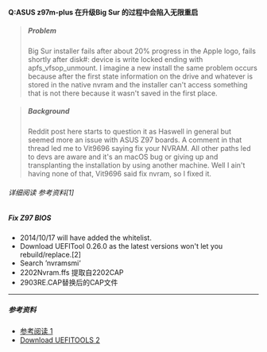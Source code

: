 #### Q:ASUS z97m-plus 在升级Big Sur 的过程中会陷入无限重启

> ##### Problem
> Big Sur installer fails after about 20% progress in the Apple logo, fails shortly after disk#: device is write locked ending with apfs_vfsop_unmount. I imagine a new install the same problem occurs because after the first state information on the drive and whatever is stored in the native nvram and the installer can't access something that is not there because it wasn't saved in the first place.

> ##### Background
> Reddit post here starts to question it as Haswell in general but seemed more an issue with ASUS Z97 boards. A comment in that thread led me to Vit9696 saying fix your NVRAM. All other paths led to devs are aware and it's an macOS bug or giving up and transplanting the installation by using another machine. Well I ain't having none of that, Vit9696 said fix nvram, so I fixed it.

###### 详细阅读 参考资料[1]

##### Fix Z97 BIOS 
- 2014/10/17 will have added the whitelist.
- Download UEFITool 0.26.0 as the latest versions won't let you rebuild/replace.[2]
- Search ’nvramsmi‘
- 2202Nvram.ffs 提取自2202CAP
- 2903RE.CAP替换后的CAP文件
-----
##### 参考资料
- [参考阅读 1](https://www.reddit.com/r/hackintosh/comments/jw7qf1/haswell_asus_z97_big_sur_update_and_installation/)
- [Download UEFITOOLS 2](https://github.com/LongSoft/UEFITool)